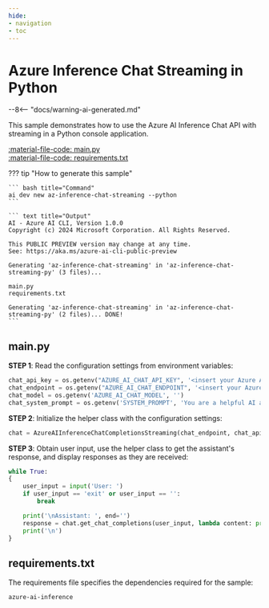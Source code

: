 ```yaml
---
hide:
- navigation
- toc
---
```

# Azure Inference Chat Streaming in Python

--8<-- "docs/warning-ai-generated.md"

This sample demonstrates how to use the Azure AI Inference Chat API with streaming in a Python console application.

[:material-file-code: main.py](https://github.dev/robch/book-of-ai/blob/main/docs/samples/az-inference-chat-streaming-py/main.py)  
[:material-file-code: requirements.txt](https://github.dev/robch/book-of-ai/blob/main/docs/samples/az-inference-chat-streaming-py/requirements.txt)  

??? tip "How to generate this sample"

    ``` bash title="Command"
    ai dev new az-inference-chat-streaming --python
    ```

    ``` text title="Output"
    AI - Azure AI CLI, Version 1.0.0
    Copyright (c) 2024 Microsoft Corporation. All Rights Reserved.

    This PUBLIC PREVIEW version may change at any time.
    See: https://aka.ms/azure-ai-cli-public-preview

    Generating 'az-inference-chat-streaming' in 'az-inference-chat-streaming-py' (3 files)...

    main.py
    requirements.txt

    Generating 'az-inference-chat-streaming' in 'az-inference-chat-streaming-py' (2 files)... DONE!
    ```


## main.py

**STEP 1**: Read the configuration settings from environment variables:

``` python title="main.py"
chat_api_key = os.getenv("AZURE_AI_CHAT_API_KEY", '<insert your Azure AI Inference API key here>')
chat_endpoint = os.getenv("AZURE_AI_CHAT_ENDPOINT", '<insert your Azure AI Inference endpoint here>')
chat_model = os.getenv('AZURE_AI_CHAT_MODEL', '')
chat_system_prompt = os.getenv('SYSTEM_PROMPT', 'You are a helpful AI assistant.')
```

**STEP 2**: Initialize the helper class with the configuration settings:

``` python title="main.py"
chat = AzureAIInferenceChatCompletionsStreaming(chat_endpoint, chat_api_key, chat_model, chat_system_prompt)
```

**STEP 3**: Obtain user input, use the helper class to get the assistant's response, and display responses as they are received:

``` python title="main.py"
while True:
{
    user_input = input('User: ')
    if user_input == 'exit' or user_input == '':
        break

    print('\nAssistant: ', end='')
    response = chat.get_chat_completions(user_input, lambda content: print(content, end=''))
    print('\n')
}
```

## requirements.txt

The requirements file specifies the dependencies required for the sample:

``` text title="requirements.txt"
azure-ai-inference
```
